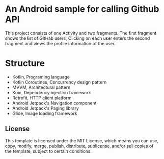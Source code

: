 # An Android sample for calling Github API

This project consists of one Activity and two fragments. 
The first fragment shows the list of GitHab users, Clicking on each user enters the second fragment and views the profile information of the user.

Structure
=========

* Kotlin, Programing language
* Kotlin Coroutines, Concurrency design pattern
* MVVM, Architectural pattern
* Koin, Dependency injection framework
* Retrofit, HTTP client platform
* Android Jetpack's Navigation component
* Android Jetpack's Paging library
* Glide, Image loading framework

## License

This template is licensed under the MIT License, which means you can use, copy, modify, merge, publish, distribute, sublicense, and/or sell copies of the template, subject to certain conditions.

